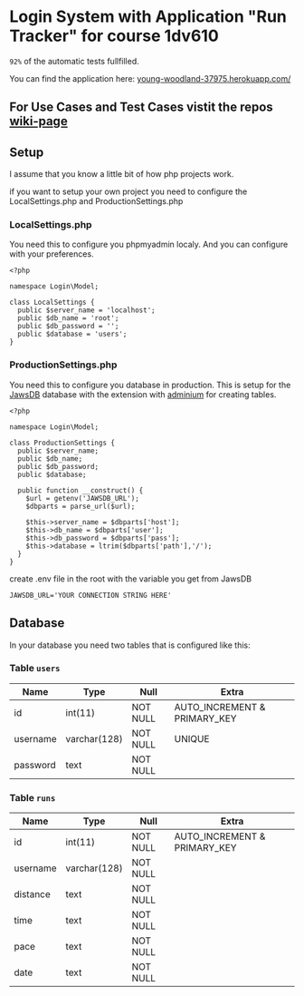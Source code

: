 # Login System with Application "Run Tracker" for course 1dv610

`92%` of the automatic tests fullfilled.

You can find the application here: [young-woodland-37975.herokuapp.com/](https://young-woodland-37975.herokuapp.com/)

## For Use Cases and Test Cases vistit the repos [wiki-page](https://github.com/niklasnilsson87/1dv610_lab2/wiki/Use-Cases-and-Test-Cases-for-the-course-1dv610)

## Setup

I assume that you know a little bit of how php projects work.

if you want to setup your own project you need to configure the LocalSettings.php and ProductionSettings.php

### LocalSettings.php

You need this to configure you phpmyadmin localy.
And you can configure with your preferences.

```
<?php

namespace Login\Model;

class LocalSettings {
  public $server_name = 'localhost';
  public $db_name = 'root';
  public $db_password = '';
  public $database = 'users';
}

```

### ProductionSettings.php

You need this to configure you database in production.
This is setup for the [JawsDB](https://www.jawsdb.com/) database with the extension with [adminium](adminium.io) for creating tables.

```
<?php

namespace Login\Model;

class ProductionSettings {
  public $server_name;
  public $db_name;
  public $db_password;
  public $database;

  public function __construct() {
    $url = getenv('JAWSDB_URL');
    $dbparts = parse_url($url);

    $this->server_name = $dbparts['host'];
    $this->db_name = $dbparts['user'];
    $this->db_password = $dbparts['pass'];
    $this->database = ltrim($dbparts['path'],'/');
  }
}

```

create .env file in the root with the variable you get from JawsDB
```
JAWSDB_URL='YOUR CONNECTION STRING HERE'
```
## Database

In your database you need two tables that is configured like this:

### Table `users`

| Name | Type | Null | Extra |
| ----------- | ----------- | ----------- | ----------- |
| id | int(11) | NOT NULL | AUTO_INCREMENT & PRIMARY_KEY |
| username | varchar(128) | NOT NULL | UNIQUE |
| password | text | NOT NULL |  |

### Table `runs`

| Name | Type | Null | Extra |
| ----------- | ----------- | ----------- | ----------- |
| id | int(11) | NOT NULL | AUTO_INCREMENT & PRIMARY_KEY |
| username | varchar(128) | NOT NULL |  |
| distance | text | NOT NULL | |
| time | text | NOT NULL | |
| pace | text | NOT NULL | |
| date | text | NOT NULL | |

